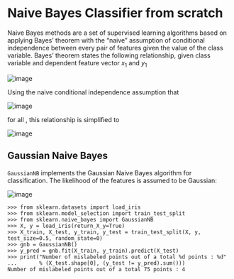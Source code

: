 # Naive Bayes Classifier from scratch

Naive Bayes methods are a set of supervised learning algorithms based on applying Bayes’ theorem with the “naive” assumption of conditional independence between every pair of features given the value of the class variable. Bayes’ theorem states the following relationship, given class variable  and dependent feature vector $x_{1}$ and $y_{1}$

![image](https://user-images.githubusercontent.com/35486320/192336883-69fd6478-a607-4755-8933-c012e8f1c229.png)

Using the naive conditional independence assumption that

![image](https://user-images.githubusercontent.com/35486320/192337024-93c09aa7-7a27-49aa-8c66-71aeebb31192.png)

for all , this relationship is simplified to

![image](https://user-images.githubusercontent.com/35486320/192337095-39ff6a1d-4179-47ef-9c85-e4127cc0d1ae.png)

## Gaussian Naive Bayes 

`GaussianNB` implements the Gaussian Naive Bayes algorithm for classification. The likelihood of the features is assumed to be Gaussian:

![image](https://user-images.githubusercontent.com/35486320/192337235-7da4a865-73c9-4217-96ed-ecab725cc4d1.png)

    >>> from sklearn.datasets import load_iris
    >>> from sklearn.model_selection import train_test_split
    >>> from sklearn.naive_bayes import GaussianNB
    >>> X, y = load_iris(return_X_y=True)
    >>> X_train, X_test, y_train, y_test = train_test_split(X, y, test_size=0.5, random_state=0)
    >>> gnb = GaussianNB()
    >>> y_pred = gnb.fit(X_train, y_train).predict(X_test)
    >>> print("Number of mislabeled points out of a total %d points : %d"
    ...       % (X_test.shape[0], (y_test != y_pred).sum()))
    Number of mislabeled points out of a total 75 points : 4
    
 
